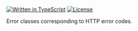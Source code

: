 [![Written in TypeScript](https://flat.badgen.net/badge/icon/TypeScript?icon=typescript&label)](http://www.typescriptlang.org/) <!-- [![npm](https://flat.badgen.net/npm/v/@mtti/http-errors?icon=npm)](https://www.npmjs.com/package/@mtti/http-errors) --> [![License](https://flat.badgen.net/github/license/mtti/http-errors)](https://github.com/mtti/http-errors/blob/master/LICENSE)

Error classes corresponding to HTTP error codes.
